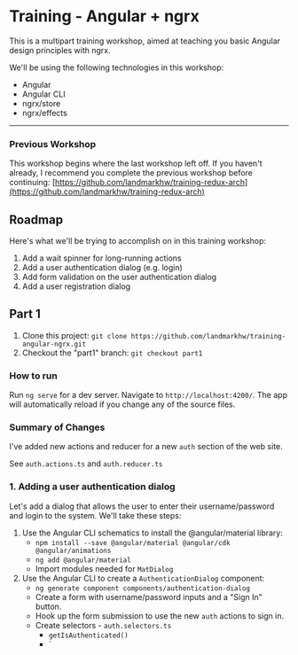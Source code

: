# Training - Angular + ngrx

This is a multipart training workshop, aimed at teaching you basic Angular design principles with ngrx.

We'll be using the following technologies in this workshop:

* Angular
* Angular CLI
* ngrx/store
* ngrx/effects

---------------

### Previous Workshop

This workshop begins where the last workshop left off.  If you haven't already,
I recommend you complete the previous workshop before continuing:
[https://github.com/landmarkhw/training-redux-arch](https://github.com/landmarkhw/training-redux-arch)

## Roadmap

Here's what we'll be trying to accomplish on in this training workshop:

1. Add a wait spinner for long-running actions
1. Add a user authentication dialog (e.g. login)
1. Add form validation on the user authentication dialog
1. Add a user registration dialog

## Part 1

1. Clone this project: `git clone https://github.com/landmarkhw/training-angular-ngrx.git`
1. Checkout the "part1" branch: `git checkout part1`

### How to run

Run `ng serve` for a dev server. Navigate to `http://localhost:4200/`. The app will automatically reload if you change any of the source files.

### Summary of Changes

I've added new actions and reducer for a new `auth` section of the web site.

See `auth.actions.ts` and `auth.reducer.ts`

### 1. Adding a user authentication dialog

Let's add a dialog that allows the user to enter their username/password and login to the system.  We'll take these steps:

1. Use the Angular CLI schematics to install the @angular/material library:
    * `npm install --save @angular/material @angular/cdk @angular/animations`
    * `ng add @angular/material`
    * Import modules needed for `MatDialog`
1. Use the Angular CLI to create a `AuthenticationDialog` component:
    * `ng generate component components/authentication-dialog`
    * Create a form with username/password inputs and a "Sign In" button.
    * Hook up the form submission to use the new `auth` actions to sign in.
    * Create selectors - `auth.selectors.ts`
        * `getIsAuthenticated()`
        * `
